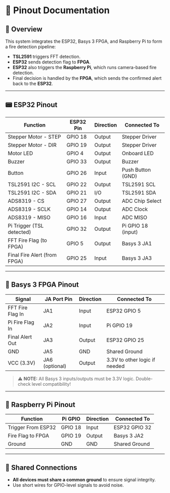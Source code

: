 
# 🔌 Pinout Documentation

## 🧠 Overview
This system integrates the ESP32, Basys 3 FPGA, and Raspberry Pi to form a fire detection pipeline:
- **TSL2591** triggers FFT detection.
- **ESP32** sends detection flag to **FPGA**.
- **ESP32** also triggers the **Raspberry Pi**, which runs camera-based fire detection.
- Final decision is handled by the **FPGA**, which sends the confirmed alert back to the **ESP32**.

---

## 📟 ESP32 Pinout

| Function                    | ESP32 Pin | Direction     | Connected To         |
|-----------------------------|-----------|---------------|----------------------|
| Stepper Motor - STEP        | GPIO 18   | Output        | Stepper Driver       |
| Stepper Motor - DIR         | GPIO 19   | Output        | Stepper Driver       |
| Motor LED                   | GPIO 4    | Output        | Onboard LED          |
| Buzzer                      | GPIO 33   | Output        | Buzzer               |
| Button                      | GPIO 26   | Input         | Push Button (GND)    |
| TSL2591 I2C - SCL           | GPIO 22   | Output        | TSL2591 SCL          |
| TSL2591 I2C - SDA           | GPIO 21   | I/O           | TSL2591 SDA          |
| ADS8319 - CS                | GPIO 27   | Output        | ADC Chip Select      |
| ADS8319 - SCLK              | GPIO 14   | Output        | ADC Clock            |
| ADS8319 - MISO              | GPIO 16   | Input         | ADC MISO             |
| Pi Trigger (TSL detected)   | GPIO 32   | Output        | Pi GPIO 18 (input)   |
| FFT Fire Flag (to FPGA)     | GPIO 5    | Output        | Basys 3 JA1          |
| Final Fire Alert (from FPGA)| GPIO 25   | Input         | Basys 3 JA3          |

---

## 🧠 Basys 3 FPGA Pinout

| Signal                | JA Port Pin | Direction | Connected To       |
|----------------------|-------------|-----------|--------------------|
| FFT Fire Flag In     | JA1         | Input     | ESP32 GPIO 5       |
| Pi Fire Flag In      | JA2         | Input     | Pi GPIO 19         |
| Final Alert Out      | JA3         | Output    | ESP32 GPIO 25      |
| GND                  | JA5         | GND       | Shared Ground      |
| VCC (3.3V)           | JA6 (optional) | Output | 3.3V to other logic if needed |

> ⚠️ **NOTE:** All Basys 3 inputs/outputs must be 3.3V logic. Double-check level compatibility!

---

## 🍓 Raspberry Pi Pinout

| Function                    | Pi GPIO | Direction | Connected To         |
|-----------------------------|---------|-----------|----------------------|
| Trigger From ESP32          | GPIO 18 | Input     | ESP32 GPIO 32        |
| Fire Flag to FPGA           | GPIO 19 | Output    | Basys 3 JA2          |
| Ground                      | GND     | GND       | Shared Ground        |

---

## 🔁 Shared Connections

- **All devices must share a common ground** to ensure signal integrity.
- Use short wires for GPIO-level signals to avoid noise.
